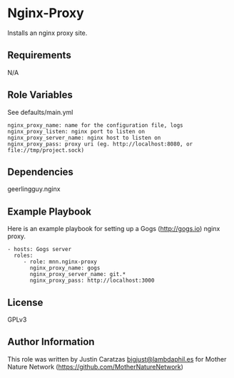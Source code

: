 Nginx-Proxy
=========

Installs an nginx proxy site.

Requirements
------------

N/A

Role Variables
--------------

See defaults/main.yml

    nginx_proxy_name: name for the configuration file, logs
    nginx_proxy_listen: nginx port to listen on
    nginx_proxy_server_name: nginx host to listen on
    nginx_proxy_pass: proxy uri (eg. http://localhost:8080, or file://tmp/project.sock)


Dependencies
------------

geerlingguy.nginx

Example Playbook
----------------

Here is an example playbook for setting up a Gogs (http://gogs.io) nginx proxy.

    - hosts: Gogs server
      roles:
         - role: mnn.nginx-proxy
           nginx_proxy_name: gogs
           nginx_proxy_server_name: git.*
           nginx_proxy_pass: http://localhost:3000

License
-------

GPLv3

Author Information
------------------

This role was written by Justin Caratzas <bigjust@lambdaphil.es> for Mother Nature Network (https://github.com/MotherNatureNetwork)
